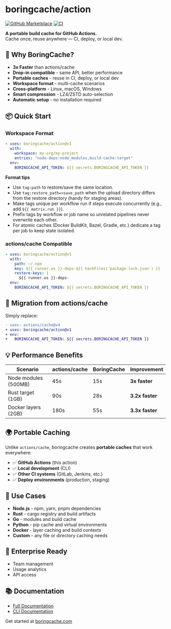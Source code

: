 # boringcache/action

[![GitHub Marketplace](https://img.shields.io/badge/Marketplace-BoringCache-blue.svg)](https://github.com/marketplace/actions/boringcache)
[![CI](https://github.com/boringcache/action/workflows/CI/badge.svg)](https://github.com/boringcache/action/actions)

**A portable build cache for GitHub Actions.**  
Cache once, reuse anywhere — CI, deploy, or local dev.

## 🚀 Why BoringCache?

- **3x Faster** than actions/cache
- **Drop-in compatible** - same API, better performance
- **Portable caches** - reuse in CI, deploy, or local dev
- **Workspace format** - multi-cache scenarios
- **Cross-platform** - Linux, macOS, Windows
- **Smart compression** - LZ4/ZSTD auto-selection
- **Automatic setup** - no installation required

## 📦 Quick Start

### Workspace Format
```yaml
- uses: boringcache/action@v1
  with:
    workspace: my-org/my-project
    entries: "node-deps:node_modules,build-cache:target"
  env:
    BORINGCACHE_API_TOKEN: ${{ secrets.BORINGCACHE_API_TOKEN }}
```

**Format tips**
- Use `tag:path` to restore/save the same location.
- Use `tag:restore_path=>save_path` when the upload directory differs from the restore directory (handy for staging areas).
- Make tags unique per workflow run if steps execute concurrently (e.g., add `${{ matrix.run }}`).
- Prefix tags by workflow or job name so unrelated pipelines never overwrite each other.
- For atomic caches (Docker BuildKit, Bazel, Gradle, etc.) dedicate a tag per job to keep state isolated.

### actions/cache Compatible
```yaml
- uses: boringcache/action@v1
  with:
    path: ~/.npm
    key: ${{ runner.os }}-deps-${{ hashFiles('package-lock.json') }}
    restore-keys: |
      ${{ runner.os }}-deps-
  env:
    BORINGCACHE_API_TOKEN: ${{ secrets.BORINGCACHE_API_TOKEN }}
```

## 🔧 Migration from actions/cache

Simply replace:
```diff
- uses: actions/cache@v4
+ uses: boringcache/action@v1
+ env:
+   BORINGCACHE_API_TOKEN: ${{ secrets.BORINGCACHE_API_TOKEN }}
```

## 💡 Performance Benefits

| Scenario | actions/cache | BoringCache | Improvement |
|----------|---------------|-------------|-------------|
| Node modules (500MB) | 45s | 15s | **3x faster** |
| Rust target (1GB) | 90s | 28s | **3.2x faster** |
| Docker layers (2GB) | 180s | 55s | **3.3x faster** |

## 🌍 Portable Caching

Unlike `actions/cache`, boringcache creates **portable caches** that work everywhere:

- ✅ **GitHub Actions** (this action)
- ✅ **Local development** (CLI)
- ✅ **Other CI systems** (GitLab, Jenkins, etc.)
- ✅ **Deploy environments** (production, staging)

## 🎯 Use Cases

- **Node.js** - npm, yarn, pnpm dependencies
- **Rust** - cargo registry and build artifacts  
- **Go** - modules and build cache
- **Python** - pip cache and virtual environments
- **Docker** - layer caching and build contexts
- **Custom** - any file or directory caching needs

## 🏢 Enterprise Ready

- Team management
- Usage analytics
- API access

## 📚 Documentation

- [Full Documentation](https://boringcache.com/docs)
- [CLI Documentation](https://github.com/boringcache/cli#readme)

Get started at [boringcache.com](https://boringcache.com)
